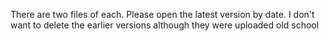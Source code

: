 There are two files of each. Please open the latest version by date.
I don't want to delete the earlier versions although they were uploaded old school
